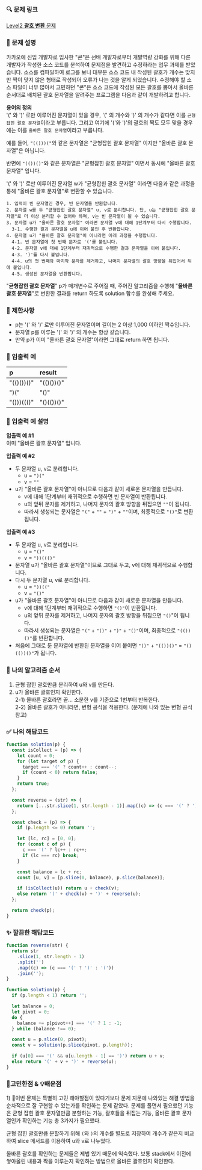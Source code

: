 ### 🔍 문제 링크
[Level2 **괄호 변환** 문제](https://school.programmers.co.kr/learn/courses/30/lessons/60058)

### 📘 문제 설명
카카오에 신입 개발자로 입사한 "콘"은 선배 개발자로부터 개발역량 강화를 위해 다른 개발자가 작성한 소스 코드를 분석하여 문제점을 발견하고 수정하라는 업무 과제를 받았습니다. 소스를 컴파일하여 로그를 보니 대부분 소스 코드 내 작성된 괄호가 개수는 맞지만 짝이 맞지 않은 형태로 작성되어 오류가 나는 것을 알게 되었습니다.
수정해야 할 소스 파일이 너무 많아서 고민하던 "콘"은 소스 코드에 작성된 모든 괄호를 뽑아서 올바른 순서대로 배치된 괄호 문자열을 알려주는 프로그램을 다음과 같이 개발하려고 합니다.

**용어의 정의**  
'(' 와 ')' 로만 이루어진 문자열이 있을 경우, '(' 의 개수와 ')' 의 개수가 같다면 이를 `균형잡힌 괄호 문자열`이라고 부릅니다. 그리고 여기에 '('와 ')'의 괄호의 짝도 모두 맞을 경우에는 이를 `올바른 괄호 문자열`이라고 부릅니다.

예를 들어, `"(()))("`와 같은 문자열은 "균형잡힌 괄호 문자열" 이지만 "올바른 괄호 문자열"은 아닙니다.

반면에 `"(())()"`와 같은 문자열은 "균형잡힌 괄호 문자열" 이면서 동시에 "올바른 괄호 문자열" 입니다.

'(' 와 ')' 로만 이루어진 문자열 w가 "균형잡힌 괄호 문자열" 이라면 다음과 같은 과정을 통해 "올바른 괄호 문자열"로 변환할 수 있습니다.

```
1. 입력이 빈 문자열인 경우, 빈 문자열을 반환합니다. 
2. 문자열 w를 두 "균형잡힌 괄호 문자열" u, v로 분리합니다. 단, u는 "균형잡힌 괄호 문자열"로 더 이상 분리할 수 없어야 하며, v는 빈 문자열이 될 수 있습니다. 
3. 문자열 u가 "올바른 괄호 문자열" 이라면 문자열 v에 대해 1단계부터 다시 수행합니다. 
  3-1. 수행한 결과 문자열을 u에 이어 붙인 후 반환합니다. 
4. 문자열 u가 "올바른 괄호 문자열"이 아니라면 아래 과정을 수행합니다. 
  4-1. 빈 문자열에 첫 번째 문자로 '('를 붙입니다. 
  4-2. 문자열 v에 대해 1단계부터 재귀적으로 수행한 결과 문자열을 이어 붙입니다. 
  4-3. ')'를 다시 붙입니다. 
  4-4. u의 첫 번째와 마지막 문자를 제거하고, 나머지 문자열의 괄호 방향을 뒤집어서 뒤에 붙입니다. 
  4-5. 생성된 문자열을 반환합니다.
```
"**균형잡힌 괄호 문자열**" p가 매개변수로 주어질 때, 주어진 알고리즘을 수행해 "**올바른 괄호 문자열**"로 변환한 결과를 return 하도록 solution 함수를 완성해 주세요.

### 📕 제한사항
- p는 '(' 와 ')' 로만 이루어진 문자열이며 길이는 2 이상 1,000 이하인 짝수입니다.
- 문자열 p를 이루는 '(' 와 ')' 의 개수는 항상 같습니다.
- 만약 p가 이미 "올바른 괄호 문자열"이라면 그대로 return 하면 됩니다.

### 📙 입출력 예
|p|result|
|:---|:---|
|"(()())()"|"(()())()"|
|")("|"()"|
|"()))((()"|"()(())()"|

### 📒 입출력 예 설명
**입출력 예 #1**  
이미 "올바른 괄호 문자열" 입니다.

**입출력 예 #2**  
- 두 문자열 u, v로 분리합니다.
  - u = `")("`
  - v = `""`
- u가 "올바른 괄호 문자열"이 아니므로 다음과 같이 새로운 문자열을 만듭니다.
  - v에 대해 1단계부터 재귀적으로 수행하면 빈 문자열이 반환됩니다.
  - u의 앞뒤 문자를 제거하고, 나머지 문자의 괄호 방향을 뒤집으면 `""`이 됩니다.
  - 따라서 생성되는 문자열은 `"("` + `""` + `")"` + `""`이며, 최종적으로 `"()"`로 변환됩니다.

**입출력 예 #3**  
- 두 문자열 u, v로 분리합니다.
  - u = `"()"`
  - v = `"))((()"`
- 문자열 u가 "올바른 괄호 문자열"이므로 그대로 두고, v에 대해 재귀적으로 수행합니다.
- 다시 두 문자열 u, v로 분리합니다.
  - u = `"))(("`
  - v = `"()"`
- u가 "올바른 괄호 문자열"이 아니므로 다음과 같이 새로운 문자열을 만듭니다.
  - v에 대해 1단계부터 재귀적으로 수행하면 `"()"`이 반환됩니다.
  - u의 앞뒤 문자를 제거하고, 나머지 문자의 괄호 방향을 뒤집으면 `"()`"이 됩니다.
  - 따라서 생성되는 문자열은 `"("` + `"()"` + `")"` + `"()"`이며, 최종적으로 `"(())()"`를 반환합니다.
- 처음에 그대로 둔 문자열에 반환된 문자열을 이어 붙이면 `"()"` + `"(())()"` = `"()(())()"`가 됩니다.

### 📔 나의 알고리즘 순서
1) 균형 잡힌 괄호만큼 분리하여 u와 v를 만든다.
2) u가 올바른 괄호인지 확인한다.  
  2-1) 올바른 괄호라면 끝... 소분한 v를 기준으로 1번부터 반복한다.  
  2-2) 올바른 괄호가 아니라면, 변형 공식을 적용한다. (문제에 나와 있는 변형 공식 참고)

### ✅ 나의 해답코드
```javascript
function solution(p) {
  const isCollect = (p) => {
    let count = 0;
    for (let target of p) {
      target === '(' ? count++ : count--;
      if (count < 0) return false;
    }
    return true;
  };

  const reverse = (str) => {
    return [...str.slice(1, str.length - 1)].map((c) => (c === '(' ? ')' : '(')).join('');
  };

  const check = (p) => {
    if (p.length <= 0) return '';

    let [lc, rc] = [0, 0];
    for (const c of p) {
      c === '(' ? lc++ : rc++;
      if (lc === rc) break;
    }

    const balance = lc + rc;
    const [u, v] = [p.slice(0, balance), p.slice(balance)];

    if (isCollect(u)) return u + check(v);
    else return '(' + check(v) + ')' + reverse(u);
  };

  return check(p);
}

```

### ✨ 깔끔한 해답코드
```javascript
function reverse(str) {
  return str
    .slice(1, str.length - 1)
    .split('')
    .map((c) => (c === '(' ? ')' : '('))
    .join('');
}

function solution(p) {
  if (p.length < 1) return '';

  let balance = 0;
  let pivot = 0;
  do {
    balance += p[pivot++] === '(' ? 1 : -1;
  } while (balance !== 0);

  const u = p.slice(0, pivot);
  const v = solution(p.slice(pivot, p.length));

  if (u[0] === '(' && u[u.length - 1] == ')') return u + v;
  else return '(' + v + ')' + reverse(u);
}

```

### 📝고민한점 & 💡배운점
1\) 🤔이번 문제는 특별히 고민 해야할점이 있다기보다 문제 지문에 나와있는 해결 방법을 순차적으로 잘 구현할 수 있는가를 확인하는 문제 같았다. 문제를 풀면서 필요했던 기능은 균형 잡힌 괄호 문자열만큼 분할하는 기능, 괄호들을 뒤집는 기능, 올바른 괄호 문자열인가 확인하는 기능 총 3가지가 필요했다.

균형 잡힌 괄호만큼 분할하기 위해 `(`와 `)`의 개수를 별도로 저장하여 개수가 같은지 비교하여 slice 메서드를 이용하여 u와 v로 나누었다.

올바른 괄호를 확인하는 문제들은 제법 있기 때문에 익숙했다. 보통 stack에서 이전에 쌓아올린 내용과 짝을 이루는지 확인하는 방법으로 올바른 괄호인지 확인한다.

